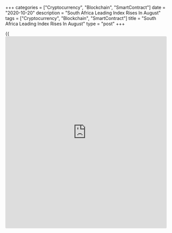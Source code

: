 +++
categories = ["Cryptocurrency", "Blockchain", "SmartContract"]
date = "2020-10-20"
description = "South Africa Leading Index Rises In August"
tags = ["Cryptocurrency", "Blockchain", "SmartContract"]
title = "South Africa Leading Index Rises In August"
type = "post"
+++

{{<iframe id="large-banner" src="https://www.bounty.group/#slide=23.0" width="100%" height="600" scrolling="no" style="border: 0px solid rgb(216, 221, 230); border-radius: 3px;">}}

South Africa's leading index increased in August, survey data from the
South African Reserve Bank showed on Tuesday.

The leading index rose 3.7 percent to 103.5 in August from 99.9 in July.

All the ten components increased in August as activity level in the
[economy][1] continued to rebound following the extended lockdown, the
central bank said.

The biggest positive contributions to the movement in the composite
leading [business][2] cycle indicator in August were increases in the US
dollar-denominated South African export commodity price index and the
RMB/BER Business Confidence Index, the bank said.

The coincident index rose to 73.4 in July from 69.8 in June.

The lagging index fell marginally to 103.5 in July from 103.6 in the
prior month.

For comments and feedback [contact](https://www.playgroundfx.com/contact/): editorial@rtt[news](https://www.letsplayfx.com/blog/forex-news-website/).com

[Economic News][1]

 **What parts of the world are seeing the best (and worst) economic
performances lately? Click[here][3] to check out our [Econ Scorecard][3]
and find out! See up-to-the-moment [ranking](https://www.playgroundfx.com/blog/crypto-exchange-ranking/)s for the best and worst
performers in [GDP][4], [unemployment rate][5], [inflation][3] and much
more.**

   1. www.rtt[news](https://www.letsplayfx.com/blog/forex-news-website/).com/Content/EconomicNews.aspx
   2. www.rtt[news](https://www.letsplayfx.com/blog/forex-news-website/).com/Content/Business.aspx
   3. www.rtt[news](https://www.letsplayfx.com/blog/forex-news-website/).com/economic-scorecard/world-rank/CPI/highest-performance.aspx
   4. www.rtt[news](https://www.letsplayfx.com/blog/forex-news-website/).com/economic-scorecard/world-rank/GDP/highest-performance.aspx
   5. www.rtt[news](https://www.letsplayfx.com/blog/forex-news-website/).com/economic-scorecard/world-rank/unemployment-rate/lowest-performance.aspx